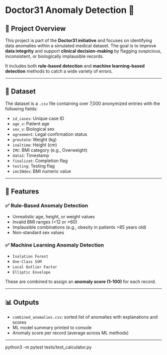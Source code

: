 # Doctor31 Anomaly Detection 🚨

## 📌 Project Overview

This project is part of the **Doctor31 initiative** and focuses on identifying data anomalies within a simulated medical dataset. The goal is to improve **data integrity** and support **clinical decision-making** by flagging suspicious, inconsistent, or biologically implausible records.

It includes both **rule-based detection** and **machine learning-based detection** methods to catch a wide variety of errors.

---

## 📁 Dataset

The dataset is a `.csv` file containing over 7,000 anonymized entries with the following fields:

- `id_cases`: Unique case ID  
- `age_v`: Patient age  
- `sex_v`: Biological sex  
- `agreement`: Legal confirmation status  
- `greutate`: Weight (kg)  
- `inaltime`: Height (cm)  
- `IMC`: BMI category (e.g., Overweight)  
- `data1`: Timestamp  
- `finalizat`: Completion flag  
- `testing`: Testing flag  
- `imcINdex`: BMI numeric value

---

## 🧠 Features

### ✅ Rule-Based Anomaly Detection

- Unrealistic age, height, or weight values  
- Invalid BMI ranges (<12 or >60)  
- Implausible combinations (e.g., obesity in patients >85 years old)  
- Non-standard sex values

### ✅ Machine Learning Anomaly Detection

- `Isolation Forest`
- `One-Class SVM`
- `Local Outlier Factor`
- `Elliptic Envelope`

These are combined to assign an **anomaly score (1–100)** for each record.

---

## 📊 Outputs

- `combined_anomalies.csv`: sorted list of anomalies with explanations and scores
- ML model summary printed to console
- Anomaly score per record (average across ML methods)

---
 python3 -m pytest tests/test_calculator.py


